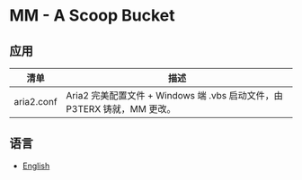 # MM - A Scoop Bucket

## 应用

| 清单       | 描述                                                         |
| ---------- | ------------------------------------------------------------ |
| aria2.conf | Aria2 完美配置文件 + Windows 端 .vbs 启动文件，由 P3TERX 铸就，MM 更改。 |

## 语言

- [English](/readme.md)